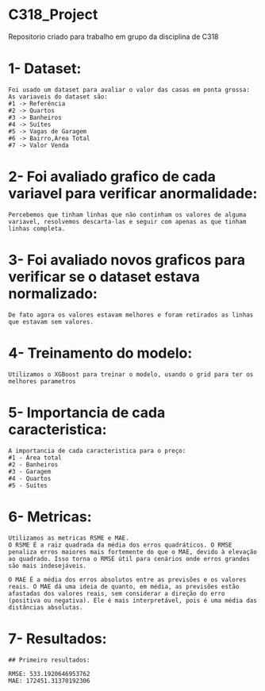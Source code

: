 # C318_Project
Repositorio criado para trabalho em grupo da disciplina de C318

# 1- Dataset:
    Foi usado um dataset para avaliar o valor das casas em ponta grossa:
    As variaveis do dataset são:
    #1 -> Referência
    #2 -> Quartos
    #3 -> Banheiros
    #4 -> Suítes
    #5 -> Vagas de Garagem
    #6 -> Bairro,Área Total
    #7 -> Valor Venda

# 2- Foi avaliado grafico de cada variavel para verificar anormalidade:

    Percebemos que tinham linhas que não continham os valores de alguma variavel, resolvemos descarta-las e seguir com apenas as que tinham linhas completa.

# 3- Foi avaliado novos graficos para verificar se o dataset estava normalizado:

    De fato agora os valores estavam melhores e foram retirados as linhas que estavam sem valores.

 # 4- Treinamento do modelo:

    Utilizamos o XGBoost para treinar o modelo, usando o grid para ter os melhores parametros

# 5- Importancia de cada caracteristica:
    A importancia de cada caracteristica para o preço:
    #1 - Área total 
    #2 - Banheiros
    #3 - Garagem
    #4 - Quartos
    #5 - Suítes

# 6- Metricas:
    Utilizamos as metricas RSME e MAE.
    O RSME É a raiz quadrada da média dos erros quadráticos. O RMSE penaliza erros maiores mais fortemente do que o MAE, devido à elevação ao quadrado. Isso torna o RMSE útil para cenários onde erros grandes são mais indesejáveis.

    O MAE É a média dos erros absolutos entre as previsões e os valores reais. O MAE dá uma ideia de quanto, em média, as previsões estão afastadas dos valores reais, sem considerar a direção do erro (positiva ou negativa). Ele é mais interpretável, pois é uma média das distâncias absolutas.

# 7- Resultados:
    
    ## Primeiro resultados:
    
    RMSE: 533.1920646953762
    MAE: 172451.31370192306

